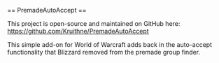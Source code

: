 == PremadeAutoAccept ==

This project is open-source and maintained on GitHub here: https://github.com/Kruithne/PremadeAutoAccept

This simple add-on for World of Warcraft adds back in the auto-accept functionality that Blizzard removed from the premade group finder.
